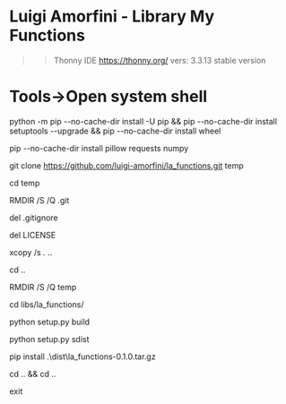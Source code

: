 # Luigi Amorfini - Library My Functions
>> Thonny IDE https://thonny.org/ vers: 3.3.13 stable version

# Tools->Open system shell

python -m pip --no-cache-dir install -U pip && pip --no-cache-dir install setuptools --upgrade && pip --no-cache-dir install wheel

pip --no-cache-dir install pillow requests numpy

git clone https://github.com/luigi-amorfini/la_functions.git temp

cd temp

RMDIR /S /Q .git

del .gitignore

del LICENSE

xcopy /s *.* ..

cd ..

RMDIR /S /Q temp

cd libs/la_functions/

python setup.py build

python setup.py sdist

pip install .\dist\la_functions-0.1.0.tar.gz

cd .. && cd ..

exit



